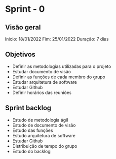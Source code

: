 # Sprint - 0

## Visão geral

Inicio: 18/01/2022
Fim: 25/01/2022
Duração: 7 dias

## Objetivos

* Definir as metodologias utilizadas para o projeto
* Estudar documento de visão
* Definir as funções de cada membro do grupo
* Estudar arquitetura de software
* Estudar Github
* Definir horários das reuniões

## Sprint backlog

* Estudo de metodologia ágil
* Estudo de documento de visão
* Estudo das funções
* Estudo arquitetura de software
* Estudar Github
* Distribuição de tempo do grupo
* Estudo do backlog

